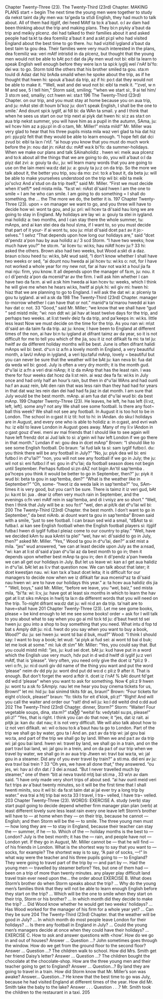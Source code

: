 Chapter Twenty-Three (23). 
The Twenty-Third (23rd) Chapter. 
MAKING PLANS 
start = begin 
The next time the young men were together to study 
da nekst taint da jAy men wa: ta'geda ta st\di 
English, they had much to talk about. All of them had 
itjglif, dei heed MAtf ta to:k a'baut. o:l av dam had 
been thinking about the trip and making plans. They 
bi:n piykiy a'baut da trip and meikiy plcenz. dei 
had talked to their families about it and asked people 
had ta:kt ta dea fcemiliz a'baut it and a:skt pi:pl 
who had visited England about the best time to go there. 
hu: had vizitid iygland a'baut da best taim ta gou dea. 
Their families were very much interested in the plans, 
dea fcemiliz wa: veri mAtf intristid in da plcenz, 
but thought that the young men would not be able to 
bAt po:t dat da jAy men wud not bi: eibl ta 
learn to speak English well enough before they were 
la:n ta spi:k iyglij wel i'nAf bi'fo: dei wa: 
to go. Storm told the others that his brother smiled 
ta gou. sta:m tould di Adaz dat hiz brAda smaild 
when he spoke about the trip, as if he thought that 
hwen hi: spouk a'baut da trip, az if hi: po:t dat 
they would not be able to make it. “‘Well, wait and 
dei wud not bi: eibl ta meik it. “‘zvel, w n M and 
see, 5 I tell him,” Storm said, smiling; “‘when we start 
si:, 9 ai tel him/ 3 sto:m sed, smailiy; cct hwen wi: sta:t 
196 
The Twenty-Third (23rd) Chapter. 
on our trip, and you must stay at home because you 
on aua trip, and ju: mAst stei dt houm bi'koz ju: 
don’t speak English, I shall be the one to smile.’ And 
dount spi:k iyglif, ai fdl bi: da WAn ta smail. y and 
I think that when he sees us start on our trip next 
ai piyk dat hwen hi: si:z as sta:t on aua trip nekst 
summer, you will have him as a pupil in the autumn, 
SAma, ju: wil hcev him az a pju:pl in di o:tam, 
Mr. Miller!” 
mista mild!” 
Mr. Miller was very glad to hear that his three pupils 
mista mila waz veri glad ta hia dat hiz pri: pju:plz 
felt that they would be able to learn enough. “I hope 
felt dat dci zvud bi: eibl ta la:n i'n\f. “ai houp 
you know that you must do much work before the 
jn: nou dat jn: niAst du: mAtf wa:k bi'fo: da 
summer-holidays. When we make our plans and talk 
SAinaholidiz . hwen wi: meik aua plcenz and to:k 
about all the things that we are going to do, you will 
a'baut o:l da piyz dat zvi: a: gouiy ta du:, ju: wil 
learn many words that you are going to use on the 
lain meni wa:dz dat ju: a: gouiy ta ju:z on da 
trip. So the more we talk about it, the better you 
trip, sou da mo: zvi: to:k a'baut it, da beta ju: 
will be able to make yourselves understood on the trip 
wil bi: eibl ta meik joi'sclvz And a'stud on da trip 
itself,” said Mr. Miller. “First we must decide when 
it'self/* sed mista mila. “fa:st wi: niAst di'said hwen 
I am the one to 
smile = I am he 
who can smile. 
I am going to do 
something = I 
shall do something. 
the ... the 
The more we do, 
the better it is. 
197 
Chapter Twenty-Three (23). 
upon = on 
manager 
we want to go, and you three will have to decide how 
wi: wont ta gou, and ju: pri: wil hcev ta di'said hau 
long we are going to stay in England. My holidays are 
lay wi: a: gouiy ta stei in iygland. mai holidiz a: 
two months, and I can stay there the whole summer, 
tu: mAnps, and ai kan stei dea da houl s\ma, 
if I want to, so you must decide that part of it your- 
if ai wont tu, sou ju: m\st di'said dcet pa:t av it jo:- 
selves.” 
1 selvz 
“That depends upon how long our holidays are,” said 
“dcet di'pendz a'pon hau by aua holidiz a:/ 3 scd 
Storm. “I have two weeks; how much have you?” he 
sto:m. “ai licev tu: wi:ks; hau niAtf hcev ju:? 33 hi: 
asked the others. Brown also had two weeks, but Wood 
a:skt di a daz. braun o:lsou heed tu: wi:ks, bAt wud 
said, “I don’t know whether I shall have two weeks or 
sed, “ai dount nou hweda ai jal hcev tu: wi:ks o: 
not, for I have not worked a whole year for my new 
not, far ai hav not wa:kt a houl jia fa mai nju: 
firm, you know. It all depends upon the manager of 
fa:m, ju: nou. it o:l di'pendz a'pon da mcenid^ar av 
the firm. I will ask him whether I can have two 
da fa:m. ai wil a:sk him hweda ai kan hcev tu: 
weeks, which I think he will give me when he hears 
wi:ks, hwitf ai piyk hi: wil giv mi: hwen hi: hiaz 
that we are planning to go to England. I will ask the 
dat wi: a: plceniy ta gou tu iygland. ai wil a:sk da 
198 
The Twenty-Third (23rd) Chapter. 
manager to-morrow whether I can have that or not.” 
manid^a ta'marou hwedd ai kan hav dat o: not. 33 
“Good,” said Mr. Miller; “we know that we shall have 
“gud ” sed mistd mile; “wi: non ddt wi: jal hav 
at least twelve days for the trip, and perhaps two weeks. 
at li:st twelv deiz fa da trip, and pa'keeps in: wi:ks. 
little 
less 
least 
Now we must decide on the time for the trip. As you 
nan wi: m\st di'said an da taim fa da trip. az ju: 
know, I have been to England at different times of the 
non, ai hav bi:n tu iygland at difrant taimz av da 
year, so it is not difficult for me to tell you which of the 
jia, sou it iz not difikalt fa mi: ta tel ju: hwitf av da 
different holiday months will be best. June is often 
difrant halidi mAnps wil bi: best. d^u:n iz a:fn 
a lovely month in England, a very beautiful month, 
a IavU mAnp in iygland, a veri bju:taful mAnp, 
lovely = beautiful 
but you can never be sure that the weather will be 
bAt ju: kan neva bi: fua dat da weda wil bi: 
good. July is often a very dry month; it is the month 
gud. d^u'lai iz a:fn a veri drai niAnp; it iz da mAnp 
that has the least rain. I was there for four weeks 
dat hcez da li:st rein. ai waz dea fa fa: wi:ks 
in July once and had only half an hour’s rain, but then 
in d^u'lai WAns and had ounli ha:f an auaz rein, bAt den 
rain 
that was less rain than they had had for years in that 
dat waz les rein dan dei had had fa jiaz in dat 
month. I am sure that July would be the best month. 
mAnp. ai am fua dat d^u'lai wud bi: da best mAnp. 
199 
Chapter Twenty-Three (23). 
He leaves, he left, 
he has left {li:vz, 
left, left]. 
some 
any? 
not any 
We shall see some 
football. 
Is there any foot¬ 
ball this week? 
We shall not see 
any football. 
In August it is too hot to be in London. The school 
in o:gast it iz tit: hot to hi: in lAndan. do sku:l 
holidays are in August, and every one who is able to 
holidiz a: in o:gast, and evri wah hu: iz eibl to 
leave London in August goes away. Many of my 
li:v lAndon in o:gast gouz d'wei. meni av mai 
friends that I should like to see again will have left 
frendz dot ai Jud laik to si: a'gein wil hav left 
London if we go there in that month.” 
Lvndan if wi: gou dea in dcet mAnp” 
Brown: “I should like to see some English football. Do 
braun: “ai fud laik ta si: sam iyglif futbo:l. du: 
you think there will be any football in July?” “No, 
ju: piyk dea wil bi: eni futbo:l in d^u'lai?” “non, 
you will not see any football if we go in July; the 
ju: wil not si: eni futbo:l if wi: gou in d^u'lai; da 
football season does not begin until September. Perhaps 
futbod si:zn dAZ not bigin An'til sap'temba . pa'hceps 
you think it would be better to go in September, then?” 
ju: piyk it wud bi: beta ta gou in sap'temba, den?” 
“What is the weather like in September?” “Oh, some- 
“hwot iz da weda laik in sap'temba?” “ou, SAm- 
times it is very good, but you can't be sure. There is 
taimz it iz veri gud, bAt ju: ka:nt bi: jua . dear iz 
often very much rain in September, and the evenings 
o:fn veri mAtf rein in sap'temba, and di i:vniyz 
are so short.” “Well, then I think that July will be 
a: sou fo:t” “wel, den ai pit/k dat d^u'lai wil bi: 
200 
The Twenty-Third (23rd) Chapter. 
the best month. I don’t want to go in September,” 
da best niAnb. ai dount want ta gou in sap'temba” 
Brown said with a smile, “just to see football. I can 
braun sed wid a smail, “d$Ast ta si: futba:l. ai kan 
see English football when the English football players 
si: itjglif futba:l hwen di iyglif futba:l pleiaz 
come to our country to play.” “Well, have we decided 
kAm tu aua kAntri ta plei” “wel, hav wi: di'saidid 
to go in July, then?” asked Mr. Miller. “Yes,” Wood 
ta gou in d^u'lai, den?” a:skt mist a mila. “jes” wud 
answered, “we can at least decide upon July as the 
a:nsad, “wi: kan at li:st di'said a'pan d^u'lai az da 
best month to go in; then it depends upon whether 
best mAnp ta gou in; den it di'pendz a'pan hweda 
we can all get our holidays in July. But let us leave 
wi: kan a:l get aua halidiz in d^u'lai. bAt let as li:v 
that question now. We can talk about that later; it 
dcet kwestjan nau. wi: kan ta:k a'baut dcet leita; it 
is difficult for our managers to decide now when we 
iz difikalt far aua mcenid^az ta di'said nau hwen wi: 
are to have our holidays this year.” 
a: ta hcev aua halidiz dis jia ” 
“Well, boys,” said Mr. Miller, “before we leave, you 
“wel, baiz,” sed mista mila, “bi'fa: wi: li:v, ju: 
have got at least six months in which to learn the 
hav gat at li:st siks mAnps in hwitj ta la:n da 
different words that you will need on the trip. To-night 
difrant wa:dz dat ju: wil ni:d an da trip. ta'nait 
are to have=shall 
have 
201 
Chapter Twenty-Three (23). 
Let me see gome 
books, please = 
be kind enough to 
let me see some 
books! 
order = ask for 
I will talk to you about what to say when you go 
ai mil to:k td ju: d'baut hwot td sei hwen ju: gou 
into a shop to buy something that you need. What 
intu d fop td bat s Amply ddt ju: ni:d. hwot 
do you say when you want to buy a book, Wood?” 
du: ju: sei hwen ju: wont td bai d buk, mud?” 
Wood: “I think I should say: I want to buy a book; let 
wud: “ai piyk ai fud sei: ai wont td bai d buk; let 
me look at some.” 
mi: luk dt s\m” 
Mr. Miller: “Yes, you could say that. But you could 
mistd mild: “jes, ju: kud sei dcet. bAt ju: kud 
have put in a word which the English use very much, 
hdv put in d wd:d hwitf di iyglif ju:z veri mAtf, 
that is ‘please". Very often, you need only give the 
dcet iz *pli:z 9 . veri o:fn, ju: ni:d ounli giv dd 
name of the thing you want and put the word ‘please" 
neim dv dd piy ju: wont dnd put dd wo:d c pli:z 9 
after it. That is enough. But don’t forget the word 
a:ftdr it. dcet iz i'nAf % bAt dount fd'get dd wd:d 
‘please" when you want to ask for something. Now 
€ pli:z 9 hwen ju: wont tu a:sk fo SAmpiy. nau 
let me hear you buy cinema tickets for us, Brown!” 
let mi: hid ju: bai sinimd tikits fdr as, braun!" 
Brown: “Four tickets for eight o’clock, please!” 
braun: “fo: tikits for eit d'klok, pli:z!” 
“Right! And will you call the waiter and order our 
“rait! dnd wil ju: ko:l dd weitd dnd o:dd aud 
202 
The Twenty-Third (23rd) Chapter. 
dinner, Storm?” Storm: “Waiter! Four vegetable soups, 
dina, sta:m?” sta:m: “weita! fa: vedytabl su:ps, 
please!” 
pli:z!” 
“Yes, that is right. I think you can do that now; it 
“jes, dat iz rait. ai pitjk ja: kan du: dat nau; it 
is not very difficult. We will also talk about how to 
iz not veri difikalt. wi: wil o:lsou to:k a'baut hau ta 
go to London. Part of the trip we shall go by water, 
gou ta l And an. pa:t av da trip wi: jal gou bai wo:ta, 
and part of the trip we shall go by land. When we 
and pa:t av da trip wi: jal gou bai land. hwen wi: 
travel by land, we shall go in a train, and on the part 
travl bai land, wi: jal gou in a trein, and on da pa:t 
of our trip when we travel by water, we shall go in 
av aua trip Jtwen wi: travl bai wa:ta, wi: jal gou in 
a steamer. Did any of you ever travel by train?” 
a sti:ma. did eni av ju: eva travl bai trein ? 33 
“Oh yes, we have all done that,” they answered. 
“ou jes, wi: hav a:l d\n dat / 3 dei a:nsad. 
“But I never travelled much by steamer,” one of them 
“b\t ai neva travld m\tj bai sti:ma , 33 w\n av dam 
said. “I have only made very short trips of about 
sed. “ai hav ounli meid veri fa:t trips av a'baut 
twenty minutes, so it will be the first time that I shall 
twenti minits, sou it wil bi: da fa:st taim dat ai jal 
ever try a long trip by water.” 
eva trai a htj trip bai wo:ta 33 
I travel, I tra¬ 
velled, I have tra¬ 
velled. 
203 
Chapter Twenty-Three (23). 
WORDS: 
EXERCISE A. 
study (verb) 
stay 
start 
pupil 
going to 
decide 
depend 
whether 
firm 
manager 
plan 
plan (verb) 
at least 
different 
lovely 
sure 
less 
least 
rain 
every one 
leave 
left 
Storm’s brother will have to — at home when they — 
on their trip, because he cannot — English; and then 
Storm will be the — to smile. The three young men 
must — how long they are — to stay in England, 
because their teacher can stay the — summer, if he — 
to. Which of the — holiday months is the best to — 
London? July is the best month; it has the — rain, 
and people have not — London yet. If they go in 
August, Mr. Miller cannot be — that he will find — 
of his friends in London. What is the shortest way 
to say that you want to — socks, for example? The 
shortest way is to say, “A pair of socks, —!” In what 
way were the teacher and his three pupils going to — 
to England? They were going to travel part of the 
trip by — and part by —. Had the young men — 
travelled by steamer before? Yes, but one of them 
had — been on a trip of more than twenty minutes. 
any 
player 
play 
difficult 
land 
travel 
train 
ever 
need 
upon 
the... the 
order 
about 
EXERCISE B. 
What does Storm’s brother do when Storm speaks about 
the trip? ... Why do the young men’s families think that 
they will not be able to learn enough English before 
they start on the trip? ... Which will be the one to 
smile when they start on their trip, Storm or his 
brother? ... In which month did they decide to make 
the trip? ... Did Wood know whether he would get two 
weeks’ holidays? ... Has Wood worked for the manager 
of his firm for a whole year yet? ... Can they be sure 
204 
The Twenty-Third (23rd) Chapter. 
that the weather will be good in July? ... In which 
month do most people leave London for their holidays? 
... Is there any football in England in July? ... Could 
the young men’s managers decide at once when they 
could have their holidays? ... 
EXERCISE C. 
How to ask and answer questions with <how’. 
How do we go in and out of houses? Answer ... 
Question ...? John sometimes goes through the window. 
How do we get from the ground floor to the second 
floor? Answer ... Question ...? The children walk 
to school. How did Mrs. Smith get her friend Daisy’s 
letter? Answer ... Question ...? The children bought 
the chocolate at the chocolate-shop. How are the three 
young men and their teacher going to get to England? 
Answer ... Question...? By land they are going to 
travel in a train. How did Storm know that Mr. Miller’s 
son was awake? Answer... Question...? He knew 
that the best time to go was July, because he had 
visited England at different times of the year. How did 
Mr. Smith take the baby to the lake? Answer . . . 
Question . . .? Mr. Smith took the children to the 
restaurant in a taxi. 
205 
